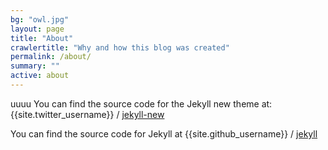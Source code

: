 ```yaml
---
bg: "owl.jpg"
layout: page
title: "About"
crawlertitle: "Why and how this blog was created"
permalink: /about/
summary: ""
active: about
---
```


uuuu
You can find the source code for the Jekyll new theme at:
{{site.twitter_username}} /
[jekyll-new](https://github.com/jglovier/jekyll-new)

You can find the source code for Jekyll at
{{site.github_username}} /
[jekyll](https://github.com/jekyll/jekyll)
